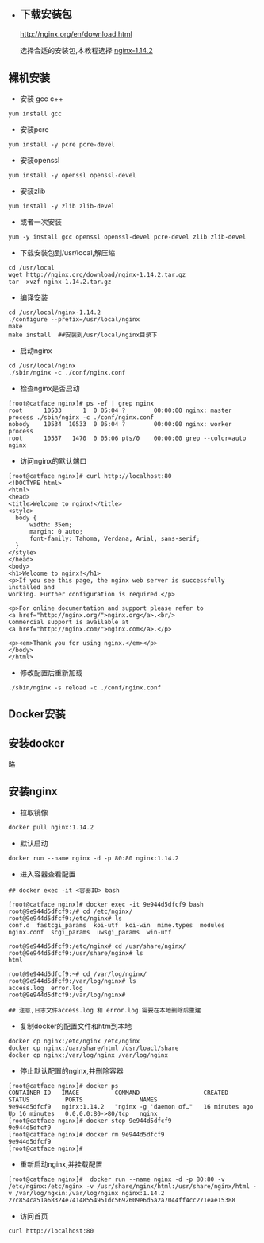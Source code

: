 - ## 下载安装包
  
  http://nginx.org/en/download.html
  
  选择合适的安装包,本教程选择 [nginx-1.14.2](http://nginx.org/download/nginx-1.14.2.tar.gz)
## 裸机安装

* 安装 gcc c++

~~~shell
yum install gcc
~~~

* 安装pcre

~~~shell
yum install -y pcre pcre-devel
~~~

* 安装openssl

~~~shell
yum install -y openssl openssl-devel
~~~

* 安装zlib

~~~shell
yum install -y zlib zlib-devel
~~~

* 或者一次安装 

~~~shell
yum -y install gcc openssl openssl-devel pcre-devel zlib zlib-devel
~~~

* 下载安装包到/usr/local,解压缩

~~~shell
cd /usr/local
wget http://nginx.org/download/nginx-1.14.2.tar.gz
tar -xvzf nginx-1.14.2.tar.gz
~~~

* 编译安装

~~~shell
cd /usr/local/nginx-1.14.2
./configure --prefix=/usr/local/nginx
make
make install  ##安装到/usr/local/nginx目录下
~~~

* 启动nginx

~~~ shell
cd /usr/local/nginx
./sbin/nginx -c ./conf/nginx.conf
~~~

* 检查nginx是否启动

~~~shell
[root@catface nginx]# ps -ef | grep nginx
root      10533      1  0 05:04 ?        00:00:00 nginx: master process ./sbin/nginx -c ./conf/nginx.conf
nobody    10534  10533  0 05:04 ?        00:00:00 nginx: worker process
root      10537   1470  0 05:06 pts/0    00:00:00 grep --color=auto nginx
~~~

* 访问nginx的默认端口

~~~shell
[root@catface nginx]# curl http://localhost:80
<!DOCTYPE html>
<html>
<head>
<title>Welcome to nginx!</title>
<style>
  body {
      width: 35em;
      margin: 0 auto;
      font-family: Tahoma, Verdana, Arial, sans-serif;
  }
</style>
</head>
<body>
<h1>Welcome to nginx!</h1>
<p>If you see this page, the nginx web server is successfully installed and
working. Further configuration is required.</p>

<p>For online documentation and support please refer to
<a href="http://nginx.org/">nginx.org</a>.<br/>
Commercial support is available at
<a href="http://nginx.com/">nginx.com</a>.</p>

<p><em>Thank you for using nginx.</em></p>
</body>
</html>
~~~

* 修改配置后重新加载

~~~shell
./sbin/nginx -s reload -c ./conf/nginx.conf
~~~
## Docker安装
## 安装docker

略
## 安装nginx

* 拉取镜像

~~~shell
docker pull nginx:1.14.2
~~~

* 默认启动

~~~shell
docker run --name nginx -d -p 80:80 nginx:1.14.2
~~~

* 进入容器查看配置

~~~ shell
## docker exec -it <容器ID> bash

[root@catface nginx]# docker exec -it 9e944d5dfcf9 bash
root@9e944d5dfcf9:/# cd /etc/nginx/
root@9e944d5dfcf9:/etc/nginx# ls
conf.d	fastcgi_params	koi-utf  koi-win  mime.types  modules  nginx.conf  scgi_params	uwsgi_params  win-utf

root@9e944d5dfcf9:/etc/nginx# cd /usr/share/nginx/
root@9e944d5dfcf9:/usr/share/nginx# ls
html

root@9e944d5dfcf9:~# cd /var/log/nginx/
root@9e944d5dfcf9:/var/log/nginx# ls
access.log  error.log
root@9e944d5dfcf9:/var/log/nginx#

## 注意,日志文件access.log 和 error.log 需要在本地删除后重建
~~~

* 复制docker的配置文件和htm到本地

~~~shell
docker cp nginx:/etc/nginx /etc/nginx
docker cp nginx:/uar/share/html /usr/loacl/share
docker cp nginx:/var/log/nginx /var/log/nginx
~~~

* 停止默认配置的nginx,并删除容器

~~~shell
[root@catface nginx]# docker ps
CONTAINER ID   IMAGE          COMMAND                  CREATED          STATUS          PORTS                NAMES
9e944d5dfcf9   nginx:1.14.2   "nginx -g 'daemon of…"   16 minutes ago   Up 16 minutes   0.0.0.0:80->80/tcp   nginx
[root@catface nginx]# docker stop 9e944d5dfcf9
9e944d5dfcf9
[root@catface nginx]# docker rm 9e944d5dfcf9
9e944d5dfcf9
[root@catface nginx]#
~~~

* 重新启动nginx,并挂载配置

~~~shell
[root@catface nginx]#  docker run --name nginx -d -p 80:80 -v /etc/nginx:/etc/nginx -v /usr/share/nginx/html:/usr/share/nginx/html -v /var/log/ngxin:/var/log/nginx nginx:1.14.2
27c854ca51a68324e74148554951dc5692609e6d5a2a7044ff4cc271eae15388
~~~

* 访问首页

~~~shell
curl http://localhost:80
~~~